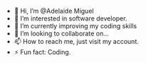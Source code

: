 - 👋 Hi, I’m @Adelaide Miguel
- 👀 I’m interested in software developer.
- 🌱 I’m currently improving my coding skills
- 💞️ I’m looking to collaborate on...
- 📫 How to reach me, just visit my account.
- ⚡ Fun fact: Coding.

<!---
AdelaideMiguel/AdelaideMiguel is a ✨ special ✨ repository because its `README.md` (this file) appears on your GitHub profile.
You can click the Preview link to take a look at your changes.
--->
